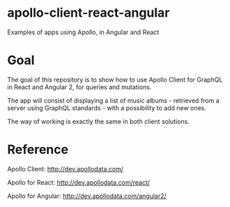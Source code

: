 # apollo-client-react-angular

Examples of apps using Apollo, in Angular and React

# Goal

The goal of this repository is to show how to use Apollo Client for GraphQL in React and Angular 2, for queries and mutations.

The app will consist of displaying a list of music albums - retrieved from a server using GraphQL standards - with a possibility to add new ones.

The way of working is exactly the same in both client solutions.

# Reference

Apollo Client: http://dev.apollodata.com/

Apollo for React: http://dev.apollodata.com/react/

Apollo for Angular: http://dev.apollodata.com/angular2/
